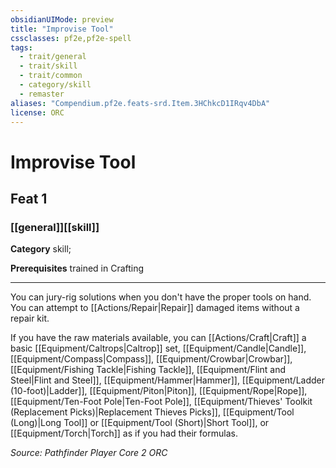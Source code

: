 ```yaml
---
obsidianUIMode: preview
title: "Improvise Tool"
cssclasses: pf2e,pf2e-spell
tags:
  - trait/general
  - trait/skill
  - trait/common
  - category/skill
  - remaster
aliases: "Compendium.pf2e.feats-srd.Item.3HChkcD1IRqv4DbA"
license: ORC
---
```

# Improvise Tool
## Feat 1
### [[general]][[skill]]

**Category** skill; 



**Prerequisites** trained in Crafting
* * *
You can jury-rig solutions when you don't have the proper tools on hand. You can attempt to [[Actions/Repair|Repair]] damaged items without a repair kit.

If you have the raw materials available, you can [[Actions/Craft|Craft]] a basic [[Equipment/Caltrops|Caltrop]] set, [[Equipment/Candle|Candle]], [[Equipment/Compass|Compass]], [[Equipment/Crowbar|Crowbar]], [[Equipment/Fishing Tackle|Fishing Tackle]], [[Equipment/Flint and Steel|Flint and Steel]], [[Equipment/Hammer|Hammer]], [[Equipment/Ladder (10-foot)|Ladder]], [[Equipment/Piton|Piton]], [[Equipment/Rope|Rope]], [[Equipment/Ten-Foot Pole|Ten-Foot Pole]], [[Equipment/Thieves' Toolkit (Replacement Picks)|Replacement Thieves Picks]], [[Equipment/Tool (Long)|Long Tool]] or [[Equipment/Tool (Short)|Short Tool]], or [[Equipment/Torch|Torch]] as if you had their formulas.

*Source: Pathfinder Player Core 2*
*ORC*